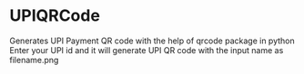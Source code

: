 # UPIQRCode
Generates UPI Payment QR code with the help of qrcode package in python </b>
Enter your UPI id and it will generate UPI QR code with the input name as filename.png
